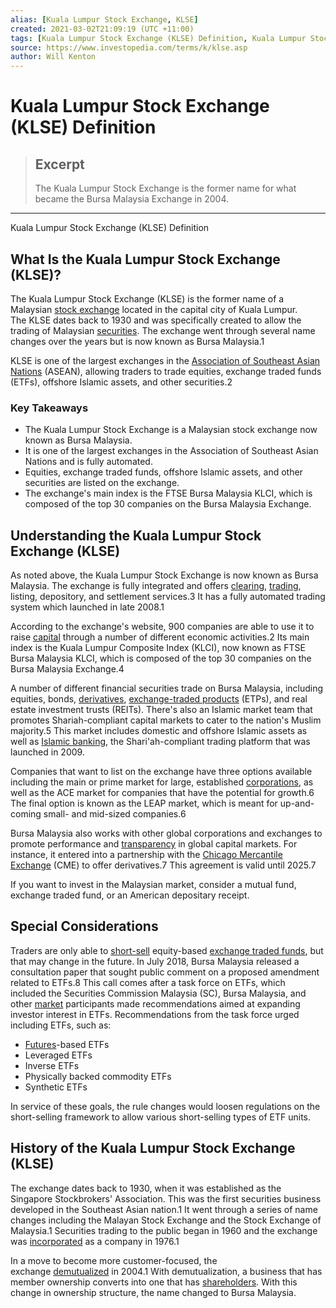 ```yaml
---
alias: [Kuala Lumpur Stock Exchange, KLSE]
created: 2021-03-02T21:09:19 (UTC +11:00)
tags: [Kuala Lumpur Stock Exchange (KLSE) Definition, Kuala Lumpur Stock Exchange (KLSE) Definition]
source: https://www.investopedia.com/terms/k/klse.asp
author: Will Kenton
---
```


# Kuala Lumpur Stock Exchange (KLSE) Definition

> ## Excerpt
> The Kuala Lumpur Stock Exchange is the former name for what became the Bursa Malaysia Exchange in 2004.

---

Kuala Lumpur Stock Exchange (KLSE) Definition
## What Is the Kuala Lumpur Stock Exchange (KLSE)?

The Kuala Lumpur Stock Exchange (KLSE) is the former name of a Malaysian [stock exchange](https://www.investopedia.com/articles/basics/04/092404.asp) located in the capital city of Kuala Lumpur. The KLSE dates back to 1930 and was specifically created to allow the trading of Malaysian [securities](https://www.investopedia.com/terms/s/security.asp). The exchange went through several name changes over the years but is now known as Bursa Malaysia.1

KLSE is one of the largest exchanges in the [Association of Southeast Asian Nations](https://www.investopedia.com/terms/a/asean.asp) (ASEAN), allowing traders to trade equities, exchange traded funds (ETFs), offshore Islamic assets, and other securities.2

### Key Takeaways

-   The Kuala Lumpur Stock Exchange is a Malaysian stock exchange now known as Bursa Malaysia.
-   It is one of the largest exchanges in the Association of Southeast Asian Nations and is fully automated.
-   Equities, exchange traded funds, offshore Islamic assets, and other securities are listed on the exchange.
-   The exchange's main index is the FTSE Bursa Malaysia KLCI, which is composed of the top 30 companies on the Bursa Malaysia Exchange.

## Understanding the Kuala Lumpur Stock Exchange (KLSE)

As noted above, the Kuala Lumpur Stock Exchange is now known as Bursa Malaysia. The exchange is fully integrated and offers [clearing](https://www.investopedia.com/terms/c/clearing.asp), [trading](https://www.investopedia.com/trading-4427765), listing, depository, and settlement services.3 It has a fully automated trading system which launched in late 2008.1

According to the exchange's website, 900 companies are able to use it to raise [capital](https://www.investopedia.com/terms/c/capital.asp) through a number of different economic activities.2 Its main index is the Kuala Lumpur Composite Index (KLCI), now known as FTSE Bursa Malaysia KLCI, which is composed of the top 30 companies on the Bursa Malaysia Exchange.4

A number of different financial securities trade on Bursa Malaysia, including equities, bonds, [derivatives](https://www.investopedia.com/terms/d/derivative.asp), [exchange-traded products](https://www.investopedia.com/terms/e/exchange-traded-products-etp.asp) (ETPs), and real estate investment trusts (REITs). There's also an Islamic market team that promotes Shariah-compliant capital markets to cater to the nation's Muslim majority.5 This market includes domestic and offshore Islamic assets as well as [Islamic banking](https://www.investopedia.com/terms/i/islamicbanking.asp), the Shari'ah-compliant trading platform that was launched in 2009.

Companies that want to list on the exchange have three options available including the main or prime market for large, established [corporations](https://www.investopedia.com/terms/c/corporation.asp), as well as the ACE market for companies that have the potential for growth.6 The final option is known as the LEAP market, which is meant for up-and-coming small- and mid-sized companies.6

Bursa Malaysia also works with other global corporations and exchanges to promote performance and [transparency](https://www.investopedia.com/terms/t/transparency.asp) in global capital markets. For instance, it entered into a partnership with the [Chicago Mercantile Exchange](https://www.investopedia.com/terms/c/cme.asp) (CME) to offer derivatives.7 This agreement is valid until 2025.7

If you want to invest in the Malaysian market, consider a mutual fund, exchange traded fund, or an American depositary receipt.

## Special Considerations

Traders are only able to [short-sell](https://www.investopedia.com/terms/s/shortselling.asp) equity-based [exchange traded funds](https://www.investopedia.com/terms/e/etf.asp), but that may change in the future. In July 2018, Bursa Malaysia released a consultation paper that sought public comment on a proposed amendment related to ETFs.8 This call comes after a task force on ETFs, which included the Securities Commission Malaysia (SC), Bursa Malaysia, and other [market](https://www.investopedia.com/terms/m/market.asp) participants made recommendations aimed at expanding investor interest in ETFs. Recommendations from the task force urged including ETFs, such as:

-   [Futures](https://www.investopedia.com/terms/f/futures.asp)\-based ETFs
-   Leveraged ETFs
-   Inverse ETFs
-   Physically backed commodity ETFs
-   Synthetic ETFs

In service of these goals, the rule changes would loosen regulations on the short-selling framework to allow various short-selling types of ETF units.

## History of the Kuala Lumpur Stock Exchange (KLSE)

The exchange dates back to 1930, when it was established as the Singapore Stockbrokers' Association. This was the first securities business developed in the Southeast Asian nation.1 It went through a series of name changes including the Malayan Stock Exchange and the Stock Exchange of Malaysia.1 Securities trading to the public began in 1960 and the exchange was [incorporated](https://www.investopedia.com/terms/i/incorporate.asp) as a company in 1976.1

In a move to become more customer-focused, the exchange [demutualized](https://www.investopedia.com/terms/d/demutualization.asp) in 2004.1 With demutualization, a business that has member ownership converts into one that has [shareholders](https://www.investopedia.com/terms/s/shareholder.asp). With this change in ownership structure, the name changed to Bursa Malaysia.
